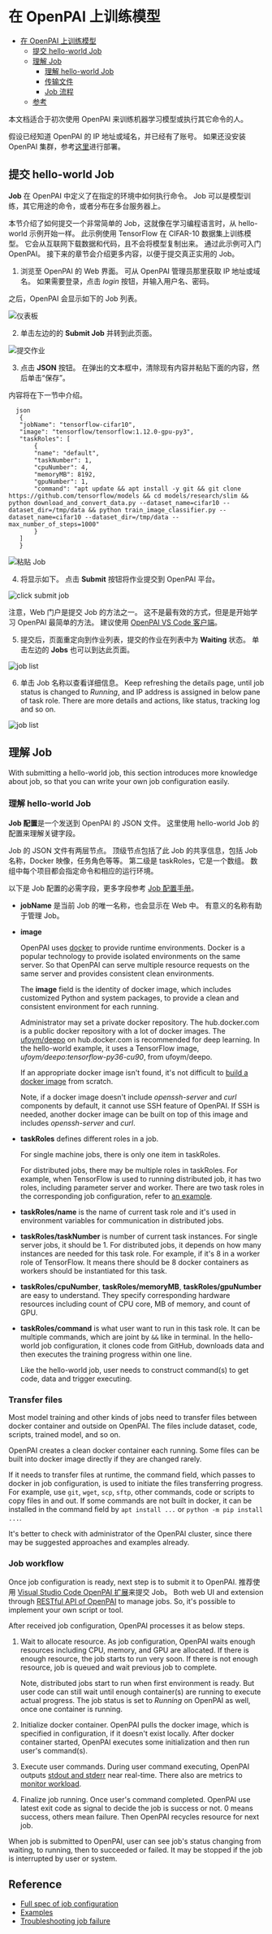 <!--
  Copyright (c) Microsoft Corporation
  All rights reserved.

  MIT License

  Permission is hereby granted, free of charge, to any person obtaining a copy of this software and associated
  documentation files (the "Software"), to deal in the Software without restriction, including without limitation
  the rights to use, copy, modify, merge, publish, distribute, sublicense, and/or sell copies of the Software, and
  to permit persons to whom the Software is furnished to do so, subject to the following conditions:
  The above copyright notice and this permission notice shall be included in all copies or substantial portions of the Software.

  THE SOFTWARE IS PROVIDED *AS IS*, WITHOUT WARRANTY OF ANY KIND, EXPRESS OR IMPLIED, INCLUDING
  BUT NOT LIMITED TO THE WARRANTIES OF MERCHANTABILITY, FITNESS FOR A PARTICULAR PURPOSE AND
  NONINFRINGEMENT. IN NO EVENT SHALL THE AUTHORS OR COPYRIGHT HOLDERS BE LIABLE FOR ANY CLAIM,
  DAMAGES OR OTHER LIABILITY, WHETHER IN AN ACTION OF CONTRACT, TORT OR OTHERWISE, ARISING FROM,
  OUT OF OR IN CONNECTION WITH THE SOFTWARE OR THE USE OR OTHER DEALINGS IN THE SOFTWARE.
-->

# 在 OpenPAI 上训练模型

- [在 OpenPAI 上训练模型](#train-models-on-openpai) 
  - [提交 hello-world Job](#submit-a-hello-world-job)
  - [理解 Job](#understand-job) 
    - [理解 hello-world Job](#learn-hello-world-job)
    - [传输文件](#transfer-files)
    - [Job 流程](#job-workflow)
  - [参考](#reference)

本文档适合于初次使用 OpenPAI 来训练机器学习模型或执行其它命令的人。

假设已经知道 OpenPAI 的 IP 地址或域名，并已经有了账号。 如果还没安装 OpenPAI 集群，参考[这里](../../../README_zh_CN.md#部署)进行部署。

## 提交 hello-world Job

**Job** 在 OpenPAI 中定义了在指定的环境中如何执行命令。 Job 可以是模型训练，其它用途的命令，或者分布在多台服务器上。

本节介绍了如何提交一个非常简单的 Job，这就像在学习编程语言时，从 hello-world 示例开始一样。 此示例使用 TensorFlow 在 CIFAR-10 数据集上训练模型。 它会从互联网下载数据和代码，且不会将模型复制出来。 通过此示例可入门 OpenPAI。 接下来的章节会介绍更多内容，以便于提交真正实用的 Job。

1. 浏览至 OpenPAI 的 Web 界面。 可从 OpenPAI 管理员那里获取 IP 地址或域名。 如果需要登录，点击 *login* 按钮，并输入用户名、密码。
  
  之后，OpenPAI 会显示如下的 Job 列表。
  
  ![仪表板](imgs/web_dashboard.png)

2. 单击左边的的 **Submit Job** 并转到此页面。
  
  ![提交作业](imgs/web_submit_job.png)

3. 点击 **JSON** 按钮。 在弹出的文本框中，清除现有内容并粘贴下面的内容，然后单击“保存”。
  
  内容将在下一节中介绍。
  
      json
       {
       "jobName": "tensorflow-cifar10",
       "image": "tensorflow/tensorflow:1.12.0-gpu-py3",
       "taskRoles": [
           {
           "name": "default",
           "taskNumber": 1,
           "cpuNumber": 4,
           "memoryMB": 8192,
           "gpuNumber": 1,
           "command": "apt update && apt install -y git && git clone https://github.com/tensorflow/models && cd models/research/slim && python download_and_convert_data.py --dataset_name=cifar10 --dataset_dir=/tmp/data && python train_image_classifier.py --dataset_name=cifar10 --dataset_dir=/tmp/data --max_number_of_steps=1000"
           }
       ]
       }
  
  ![粘贴 Job](imgs/web_paste_json.png)

4. 将显示如下。 点击 **Submit** 按钮将作业提交到 OpenPAI 平台。
  
  ![click submit job](imgs/web_click_submit_job.png)
  
  注意，Web 门户是提交 Job 的方法之一。 这不是最有效的方式，但是是开始学习 OpenPAI 最简单的方法。 建议使用 [OpenPAI VS Code 客户端](../../contrib/pai_vscode/VSCodeExt.md)。

5. 提交后，页面重定向到作业列表，提交的作业在列表中为 **Waiting** 状态。 单击左边的 **Jobs** 也可以到达此页面。
  
  ![job list](imgs/web_job_list.png)

6. 单击 Job 名称以查看详细信息。 Keep refreshing the details page, until job status is changed to *Running*, and IP address is assigned in below pane of task role. There are more details and actions, like status, tracking log and so on.
  
  ![job list](imgs/web_job_details.png)

## 理解 Job

With submitting a hello-world job, this section introduces more knowledge about job, so that you can write your own job configuration easily.

### 理解 hello-world Job

**Job 配置**是一个发送到 OpenPAI 的 JSON 文件。 这里使用 hello-world Job 的配置来理解关键字段。

Job 的 JSON 文件有两层节点。 顶级节点包括了此 Job 的共享信息，包括 Job 名称，Docker 映像，任务角色等等。 第二级是 taskRoles，它是一个数组。 数组中每个项目都会指定命令和相应的运行环境。

以下是 Job 配置的必需字段，更多字段参考 [Job 配置手册](../job_tutorial.md)。

- **jobName** 是当前 Job 的唯一名称，也会显示在 Web 中。 有意义的名称有助于管理 Job。

- **image**
  
  OpenPAI uses [docker](https://www.docker.com/why-docker) to provide runtime environments. Docker is a popular technology to provide isolated environments on the same server. So that OpenPAI can serve multiple resource requests on the same server and provides consistent clean environments.
  
  The **image** field is the identity of docker image, which includes customized Python and system packages, to provide a clean and consistent environment for each running.
  
  Administrator may set a private docker repository. The hub.docker.com is a public docker repository with a lot of docker images. The [ufoym/deepo](https://hub.docker.com/r/ufoym/deepo) on hub.docker.com is recommended for deep learning. In the hello-world example, it uses a TensorFlow image, *ufoym/deepo:tensorflow-py36-cu90*, from ufoym/deepo.
  
  If an appropriate docker image isn't found, it's not difficult to [build a docker image](../job_docker_env.md) from scratch.
  
  Note, if a docker image doesn't include *openssh-server* and *curl* components by default, it cannot use SSH feature of OpenPAI. If SSH is needed, another docker image can be built on top of this image and includes *openssh-server* and *curl*.

- **taskRoles** defines different roles in a job.
  
  For single machine jobs, there is only one item in taskRoles.
  
  For distributed jobs, there may be multiple roles in taskRoles. For example, when TensorFlow is used to running distributed job, it has two roles, including parameter server and worker. There are two task roles in the corresponding job configuration, refer to [an example](../job_tutorial.md#a-complete-example).

- **taskRoles/name** is the name of current task role and it's used in environment variables for communication in distributed jobs.

- **taskRoles/taskNumber** is number of current task instances. For single server jobs, it should be 1. For distributed jobs, it depends on how many instances are needed for this task role. For example, if it's 8 in a worker role of TensorFlow. It means there should be 8 docker containers as workers should be instantiated for this task.

- **taskRoles/cpuNumber**, **taskRoles/memoryMB**, **taskRoles/gpuNumber** are easy to understand. They specify corresponding hardware resources including count of CPU core, MB of memory, and count of GPU.

- **taskRoles/command** is what user want to run in this task role. It can be multiple commands, which are joint by `&&` like in terminal. In the hello-world job configuration, it clones code from GitHub, downloads data and then executes the training progress within one line.
  
  Like the hello-world job, user needs to construct command(s) to get code, data and trigger executing.

### Transfer files

Most model training and other kinds of jobs need to transfer files between docker container and outside on OpenPAI. The files include dataset, code, scripts, trained model, and so on.

OpenPAI creates a clean docker container each running. Some files can be built into docker image directly if they are changed rarely.

If it needs to transfer files at runtime, the command field, which passes to docker in job configuration, is used to initiate the files transferring progress. For example, use `git`, `wget`, `scp`, `sftp`, other commands, code or scripts to copy files in and out. If some commands are not built in docker, it can be installed in the command field by `apt install ...` or `python -m pip install ...`.

It's better to check with administrator of the OpenPAI cluster, since there may be suggested approaches and examples already.

### Job workflow

Once job configuration is ready, next step is to submit it to OpenPAI. 推荐使用 [Visual Studio Code OpenPAI 扩展](../../../contrib/pai_vscode/VSCodeExt_zh_CN.md)来提交 Job。 Both web UI and extension through [RESTful API of OpenPAI](../rest-server/API.md) to manage jobs. So, it's possible to implement your own script or tool.

After received job configuration, OpenPAI processes it as below steps.

1. Wait to allocate resource. As job configuration, OpenPAI waits enough resources including CPU, memory, and GPU are allocated. If there is enough resource, the job starts to run very soon. If there is not enough resource, job is queued and wait previous job to complete.
  
      Note, distributed jobs start to run when first environment is ready. But user code can still wait until enough container(s) are running to execute actual progress. The job status is set to *Running* on OpenPAI as well, once one container is running.
      

2. Initialize docker container. OpenPAI pulls the docker image, which is specified in configuration, if it doesn't exist locally. After docker container started, OpenPAI executes some initialization and then run user's command(s).

3. Execute user commands. During user command executing, OpenPAI outputs [stdout and stderr](troubleshooting_job.md) near real-time. There also are metrics to [monitor workload](troubleshooting_job.md#how-to-check-job-log).

4. Finalize job running. Once user's command completed. OpenPAI use latest exit code as signal to decide the job is success or not. 0 means success, others mean failure. Then OpenPAI recycles resource for next job.

When job is submitted to OpenPAI, user can see job's status changing from waiting, to running, then to succeeded or failed. It may be stopped if the job is interrupted by user or system.

## Reference

- [Full spec of job configuration](../job_tutorial.md)
- [Examples](../../../examples)
- [Troubleshooting job failure](troubleshooting_job.md)